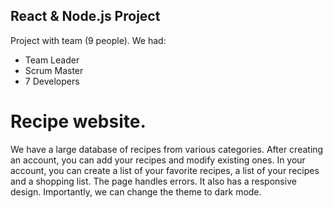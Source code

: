 ## React & Node.js Project
Project with team (9 people). We had:
- Team Leader
- Scrum Master
- 7 Developers

# Recipe website. 
We have a large database of recipes from various categories. 
After creating an account, you can add your recipes and modify existing ones. 
In your account, you can create a list of your favorite recipes, a list of your recipes and a shopping list.
The page handles errors. It also has a responsive design.
Importantly, we can change the theme to dark mode.
